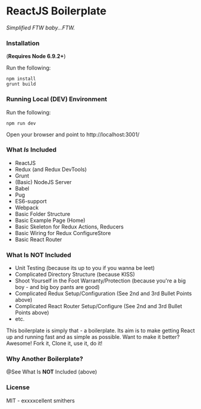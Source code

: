 # ReactJS Boilerplate
*Simplified FTW baby...FTW.*

### Installation
(**Requires Node 6.9.2+**)

Run the following:
```
npm install
grunt build
```

### Running Local (DEV) Environment
Run the following:
```
npm run dev
```
Open your browser and point to http://localhost:3001/

### What *Is* Included
* ReactJS
* Redux (and Redux DevTools)
* Grunt
* (Basic) NodeJS Server
* Babel
* Pug
* ES6-support
* Webpack
* Basic Folder Structure
* Basic Example Page (Home)
* Basic Skeleton for Redux Actions, Reducers
* Basic Wiring for Redux ConfigureStore
* Basic React Router

### What Is **NOT** Included
* Unit Testing (because its up to you if you wanna be leet)
* Complicated Directory Structure (because KISS)
* Shoot Yourself in the Foot Warranty/Protection (because you're a big boy - and big boy pants are good)
* Complicated Redux Setup/Configuration (See 2nd and 3rd Bullet Points above)
* Complicated React Router Setup/Configure (See 2nd and 3rd Bullet Points above)
* etc.

This boilerplate is simply that - a boilerplate.  Its aim is to make getting React up and running fast and as simple as possible.  Want to make it better?  Awesome!  Fork it, Clone it, use it, do it!

### Why Another Boilerplate?
@See What Is **NOT** Included (above)

### License
MIT - exxxxcellent smithers
